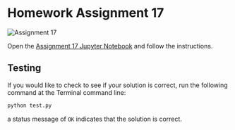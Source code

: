 # Homework Assignment 17

![Assignment 17](https://github.com/PGE323M/assignment17-solution/workflows/.github/workflows/main.yml/badge.svg)

Open the [Assignment 17 Jupyter Notebook](assignment17.ipynb) and follow the instructions.

## Testing

If you would like to check to see if your solution is correct, run the following command at the Terminal command line:

```bash
python test.py
```
a status message of `OK` indicates that the solution is correct.
